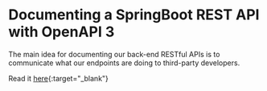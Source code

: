 # Documenting a SpringBoot REST API with OpenAPI 3
The main idea for documenting our back-end RESTful APIs is to communicate what our endpoints are doing to third-party developers.

Read it [here](https://medium.com/@mkgv89/documenting-a-springboot-rest-api-with-openapi-3-722690b02771?source=friends_link&sk=2e279f87aee7d2a237a2b184e13f6fcc){:target="_blank"}


